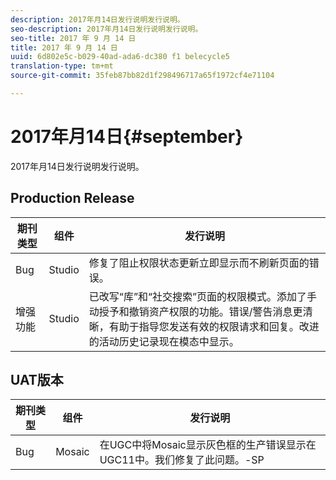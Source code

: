 ```yaml
---
description: 2017年月14日发行说明发行说明。
seo-description: 2017年月14日发行说明发行说明。
seo-title: 2017 年 9 月 14 日
title: 2017 年 9 月 14 日
uuid: 6d802e5c-b029-40ad-ada6-dc380 f1 belecycle5
translation-type: tm+mt
source-git-commit: 35feb87bb82d1f298496717a65f1972cf4e71104

---
```



# 2017年月14日{#september}

2017年月14日发行说明发行说明。

## Production Release

| **期刊类型** | **组件** | **发行说明** |
|---|---|---|
| Bug | Studio | 修复了阻止权限状态更新立即显示而不刷新页面的错误。 |
| 增强功能 | Studio | 已改写“库”和“社交搜索”页面的权限模式。添加了手动授予和撤销资产权限的功能。错误/警告消息更清晰，有助于指导您发送有效的权限请求和回复。改进的活动历史记录现在模态中显示。 |

## UAT版本

| **期刊类型** | **组件** | **发行说明** |
|---|---|---|
| Bug | Mosaic | 在UGC中将Mosaic显示灰色框的生产错误显示在UGC11中。我们修复了此问题。-SP |

